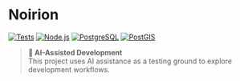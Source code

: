 # Noirion

[![Tests](https://github.com/Karethoth/noirion/actions/workflows/test.yml/badge.svg)](https://github.com/Karethoth/noirion/actions/workflows/test.yml)
[![Node.js](https://img.shields.io/badge/node-%3E%3D20-brightgreen)](https://nodejs.org/)
[![PostgreSQL](https://img.shields.io/badge/PostgreSQL-15-blue.svg)](https://www.postgresql.org/)
[![PostGIS](https://img.shields.io/badge/PostGIS-3.3-blue.svg)](https://postgis.net/)

> **🤖 AI-Assisted Development**  
> This project uses AI assistance as a testing ground to explore development workflows.
